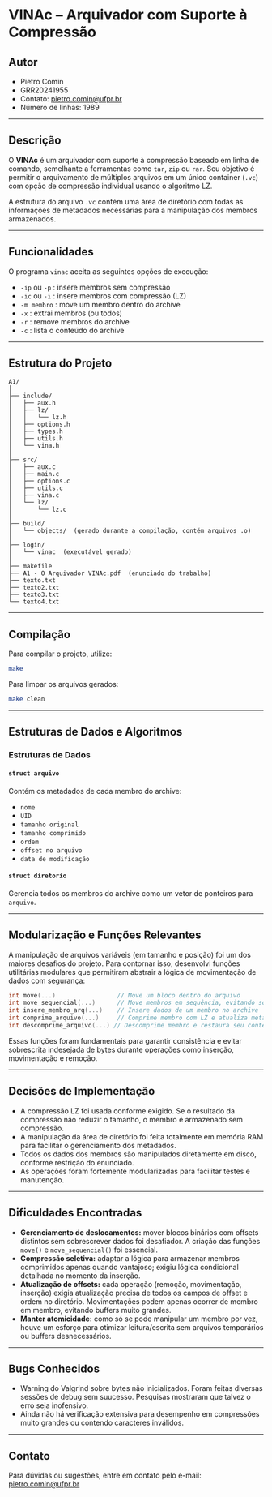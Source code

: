 # VINAc – Arquivador com Suporte à Compressão

## Autor
- Pietro Comin  
- GRR20241955  
- Contato: [pietro.comin@ufpr.br](mailto:pietro.comin@ufpr.br)
- Número de linhas: 1989

---

## Descrição

O **VINAc** é um arquivador com suporte à compressão baseado em linha de comando, semelhante a ferramentas como `tar`, `zip` ou `rar`. Seu objetivo é permitir o arquivamento de múltiplos arquivos em um único container (`.vc`) com opção de compressão individual usando o algoritmo LZ.  

A estrutura do arquivo `.vc` contém uma área de diretório com todas as informações de metadados necessárias para a manipulação dos membros armazenados.

---

## Funcionalidades

O programa `vinac` aceita as seguintes opções de execução:

- `-ip` ou `-p` : insere membros sem compressão  
- `-ic` ou `-i` : insere membros com compressão (LZ)  
- `-m membro` : move um membro dentro do archive  
- `-x` : extrai membros (ou todos)  
- `-r` : remove membros do archive  
- `-c` : lista o conteúdo do archive  

---

## Estrutura do Projeto

```
A1/
│
├── include/
│   ├── aux.h
│   ├── lz/
│   │   └── lz.h
│   ├── options.h
│   ├── types.h
│   ├── utils.h
│   └── vina.h
│
├── src/
│   ├── aux.c
│   ├── main.c
│   ├── options.c
│   ├── utils.c
│   ├── vina.c
│   └── lz/
│       └── lz.c
│
├── build/
│   └── objects/  (gerado durante a compilação, contém arquivos .o)
│
├── login/
│   └── vinac  (executável gerado)
│
├── makefile
├── A1 - O Arquivador VINAc.pdf  (enunciado do trabalho)
├── texto.txt
├── texto2.txt
├── texto3.txt
└── texto4.txt
```

---

## Compilação

Para compilar o projeto, utilize:

```bash
make
```

Para limpar os arquivos gerados:

```bash
make clean
```

---

## Estruturas de Dados e Algoritmos

### Estruturas de Dados

#### `struct arquivo`

Contém os metadados de cada membro do archive:

- `nome`  
- `UID`  
- `tamanho original`  
- `tamanho comprimido`  
- `ordem`  
- `offset no arquivo`  
- `data de modificação`  

#### `struct diretorio`

Gerencia todos os membros do archive como um vetor de ponteiros para `arquivo`.

---

## Modularização e Funções Relevantes

A manipulação de arquivos variáveis (em tamanho e posição) foi um dos maiores desafios do projeto. Para contornar isso, desenvolvi funções utilitárias modulares que permitiram abstrair a lógica de movimentação de dados com segurança:

```c
int move(...)                 // Move um bloco dentro do arquivo
int move_sequencial(...)      // Move membros em sequência, evitando sobrescrita
int insere_membro_arq(...)    // Insere dados de um membro no archive
int comprime_arquivo(...)     // Comprime membro com LZ e atualiza metadados
int descomprime_arquivo(...) // Descomprime membro e restaura seu conteúdo
```

Essas funções foram fundamentais para garantir consistência e evitar sobrescrita indesejada de bytes durante operações como inserção, movimentação e remoção.

---

## Decisões de Implementação

- A compressão LZ foi usada conforme exigido. Se o resultado da compressão não reduzir o tamanho, o membro é armazenado sem compressão.  
- A manipulação da área de diretório foi feita totalmente em memória RAM para facilitar o gerenciamento dos metadados.  
- Todos os dados dos membros são manipulados diretamente em disco, conforme restrição do enunciado.  
- As operações foram fortemente modularizadas para facilitar testes e manutenção.  

---

## Dificuldades Encontradas

- **Gerenciamento de deslocamentos:** mover blocos binários com offsets distintos sem sobrescrever dados foi desafiador. A criação das funções `move()` e `move_sequencial()` foi essencial.  
- **Compressão seletiva:** adaptar a lógica para armazenar membros comprimidos apenas quando vantajoso; exigiu lógica condicional detalhada no momento da inserção.  
- **Atualização de offsets:** cada operação (remoção, movimentação, inserção) exigia atualização precisa de todos os campos de offset e ordem no diretório. Movimentações podem apenas ocorrer de membro em membro, evitando buffers muito grandes.
- **Manter atomicidade:** como só se pode manipular um membro por vez, houve um esforço para otimizar leitura/escrita sem arquivos temporários ou buffers desnecessários.  

---

## Bugs Conhecidos

- Warning do Valgrind sobre bytes não inicializados. Foram feitas diversas sessões de debug sem suucesso. Pesquisas mostraram que talvez o erro seja inofensivo.
- Ainda não há verificação extensiva para desempenho em compressões muito grandes ou contendo caracteres inválidos.  

---

## Contato

Para dúvidas ou sugestões, entre em contato pelo e-mail: [pietro.comin@ufpr.br](mailto:pietro.comin@ufpr.br)
